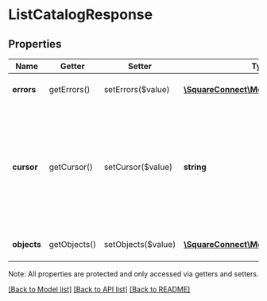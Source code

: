 # ListCatalogResponse

## Properties
Name | Getter | Setter | Type | Description | Notes
------------ | ------------- | ------------- | ------------- | ------------- | -------------
**errors** | getErrors() | setErrors($value) | [**\SquareConnect\Model\Error[]**](Error.md) | The set of [Error](#type-error)s encountered. | [optional] 
**cursor** | getCursor() | setCursor($value) | **string** | The pagination cursor to be used in a subsequent request. If unset, this is the final response. See [Paginating results](#paginatingresults) for more information. | [optional] 
**objects** | getObjects() | setObjects($value) | [**\SquareConnect\Model\CatalogObject[]**](CatalogObject.md) | The [CatalogObject](#type-catalogobject)s returned. | [optional] 

Note: All properties are protected and only accessed via getters and setters.

[[Back to Model list]](../README.md#documentation-for-models) [[Back to API list]](../README.md#documentation-for-api-endpoints) [[Back to README]](../README.md)

